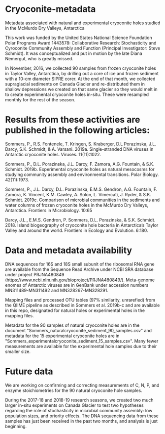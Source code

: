 # Cryoconite-metadata
Metadata associated with natural and experimental cryoconite holes studied in the McMurdo Dry Valleys, Antarctica

This work was funded by the United States National Science Foundation Polar Programs Award 1443578: Collaborative Research: Stochasticity and Cyroconite Community Assembly and Function (Principal Investigator: Steve Schmidt). It was conceptualized and put in motion by the late Diana Nemergut, who is greatly missed.

In November, 2016, we collected 90 samples from frozen cryoconite holes in Taylor Valley, Antarctica, by drilling out a core of ice and frozen sediment with a 10-cm diameter SIPRE corer. At the end of that month, we collected supraglacial sediments on Canada Glacier and re-distributed them in shallow depressions we created on that same glacier so they would melt in to create experimental cryoconite holes in-situ. These were resampled monthly for the rest of the season. 

# Results from these activities are published in the following articles:
Sommers, P., R.S. Fontenele, T. Kringen, S. Kraberger, D.L Porazinska, J.L. Darcy, S.K. Schmidt, & A. Varsani. 2019a. Single-stranded DNA viruses in Antarctic cryoconite holes. Viruses. 11(11):1022.

Sommers, P., D.L. Porazinska, J.L. Darcy, F. Zamora, A.G. Fountain, & S.K. Schmidt. 2019b. Experimental cryoconite holes as natural mesocosms for studying community assembly and environmental transitions. Polar Biology. 42(11):1973.

Sommers, P., J.L. Darcy, D.L. Porazinska, E.M.S. Gendron, A.G. Fountain, F. Zamora,  K. Vincent, K.M. Cawley, A. Solon, L. Vimercati, J. Ryder, & S.K. Schmidt. 2019c. Comparison of microbial communities in the sediments and water columns of frozen cryoconite holes in the McMurdo Dry Valleys, Antarctica. Frontiers in Microbiology. 10:65

Darcy, J.L., E.M.S. Gendron, P. Sommers, D.L. Porazinska, & S.K. Schmidt. 2018. Island biogeography of cryoconite hole bacteria in Antarctica’s Taylor Valley and around the world. Frontiers in Ecology and Evolution. 6:180.

# Data and metadata availability
DNA sequences for 16S and 18S small subunit of the ribosomal RNA gene are available from the Sequence Read Archive under NCBI SRA database under project PRJNA480849 (https://www.ncbi.nlm.nih.gov/bioproject/PRJNA480849/). Meta-genome enomes of Antarctic viruses are in GenBank under accession numbers MN311489-MN311492 and MN328267-MN328291.

Mapping files and processed OTU tables (97% similarity, unrarefied) from the QIIME pipeline as described in Sommers et al. 2019b-c and are available in this repo, designated for natural holes or experimental holes in the mapping files.

Metadata for the 90 samples of natural cryoconite holes are in the document "Sommers_naturalcryoconite_sediment_90_samples.csv" and metadata for the 15 experimental cryoconite holes are in "Sommers_experimentalcryoconite_sediment_15_samples.csv". Many fewer measurements are available for the experimental hole samples due to their smaller size.

# Future data
We are working on confirming and correcting measurements of C, N, P, and enzyme stoichiometries for the 90 natural cryoconite hole samples.

During the 2017-18 and 2018-19 research seasons, we created two much larger in-situ experiments on Canada Glacier to test two hypotheses regarding the role of stochasticity in microbial community assembly: low population sizes, and priority effects. The DNA sequencing data from these samples has just been received in the past two months, and analysis is just beginning. 
